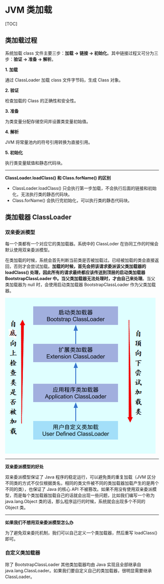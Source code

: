 # JVM 类加载

[TOC]

## 类加载过程

系统加载 class 文件主要三步：**加载 -> 链接 -> 初始化**。其中链接过程又可分为三步：**验证 -> 准备 -> 解析**。

**1. 加载**

通过 ClassLoader 加载 class 文件字节码，生成 Class 对象。

**2. 验证**

检查加载的 Class 的正确性和安全性。

**3. 准备**

为类变量分配存储空间并设置类变量初始值。

**4. 解析**

JVM 将常量池内的符号引用转换为直接引用。

**5. 初始化**

执行类变量赋值和静态代码块。

---

**ClassLoader.loadClass() 和 Class.forName() 的区别**

- ClassLoader.loadClass() 只会执行第一步加载，不会执行后面的链接和初始化，无法执行类的静态代码块。
- Class.forName() 会执行完初始化，可以执行类的静态代码块。

## 类加载器 ClassLoader

### 双亲委派模型

每一个类都有一个对应它的类加载器。系统中的 ClassLoder 在协同工作的时候会默认使用双亲委派模型。

在类加载的时候，系统会首先判断当前类是否被加载过。已经被加载的类会直接返回，否则才会尝试加载。**加载的时候，首先会把该请求委派该父类加载器的 loadClass() 处理，因此所有的请求最终都应该传送到顶层的启动类加载器 BootstrapClassLoader 中。当父类加载器无法处理时，才由自己来处理**。当父类加载器为 null 时，会使用启动类加载器 BootstrapClassLoader 作为父类加载器。

![](assets/20190724100137494_18135.png)

---

**双亲委派模型的好处**

双亲委派模型保证了 Java 程序的稳定运行，可以避免类的重复加载（JVM 区分不同类的方式不仅仅根据类名，相同的类文件被不同的类加载器加载产生的是两个不同的类），也保证了 Java 的核心 API 不被篡改。如果不用没有使用双亲委派模型，而是每个类加载器加载自己的话就会出现一些问题，比如我们编写一个称为 java.lang.Object 类的话，那么程序运行的时候，系统就会出现多个不同的 Object 类。

---

**如果我们不想用双亲委派模型怎么办**

为了避免双亲委托机制，我们可以自己定义一个类加载器，然后重写 loadClass() 即可。

### 自定义类加载器

除了 BootstrapClassLoader 其他类加载器均由 Java 实现且全部继承自 java.lang.ClassLoader。如果我们要自定义自己的类加载器，很明显需要继承 ClassLoader。
